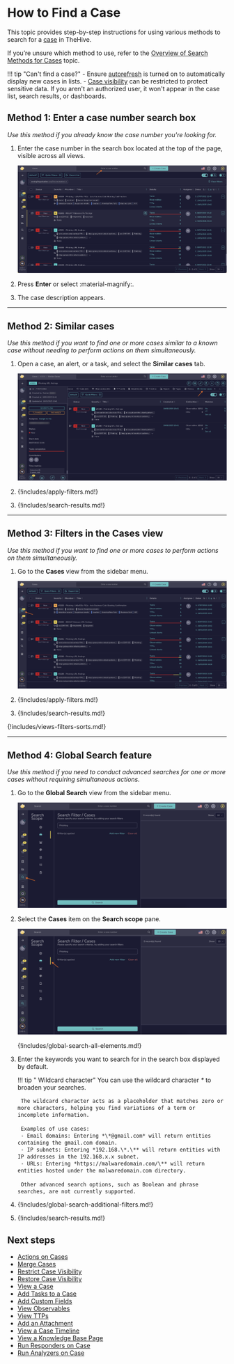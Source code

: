 # How to Find a Case

This topic provides step-by-step instructions for using various methods to search for a [case](../about-cases.md) in TheHive.

If you’re unsure which method to use, refer to the [Overview of Search Methods for Cases](overview-search-methods-case.md) topic.

!!! tip "Can't find a case?"
    - Ensure [autorefresh](../../about-autorefresh.md) is turned on to automatically display new cases in lists.
    - <!-- md:version 5.5 --> [Case visibility](../about-cases.md#case-visibility) can be restricted to protect sensitive data. If you aren't an authorized user, it won't appear in the case list, search results, or dashboards.

## Method 1: Enter a case number search box

*Use this method if you already know the case number you're looking for.*

1. Enter the case number in the search box located at the top of the page, visible across all views.

    ![Enter a case number search box](../../../../images/user-guides/analyst-corner/cases/find_a_case_enter_a_case_number.png)

2. Press **Enter** or select :material-magnify:.

3. The case description appears.

---

## Method 2: Similar cases

*Use this method if you want to find one or more cases similar to a known case without needing to perform actions on them simultaneously.*

1. Open a case, an alert, or a task, and select the **Similar cases** tab.

    ![Similar cases](../../../../images/user-guides/analyst-corner/cases/find-a-case-similar-cases.png)

2. {!includes/apply-filters.md!}

3. {!includes/search-results.md!}

---

## Method 3: Filters in the Cases view

*Use this method if you want to find one or more cases to perform actions on them simultaneously.*

1. Go to the **Cases** view from the sidebar menu.

    ![Filters in the cases view](../../../../images/user-guides/analyst-corner/cases/find-a-case-filters-cases-view.png)

2. {!includes/apply-filters.md!}

3. {!includes/search-results.md!}

{!includes/views-filters-sorts.md!}

---

## Method 4: Global Search feature

*Use this method if you need to conduct advanced searches for one or more cases without requiring simultaneous actions.*

1. Go to the **Global Search** view from the sidebar menu.

    ![Global Search feature sidebar menu](../../../../images/user-guides/analyst-corner/cases/find-a-case-global-search-feature-sidebar-menu.png)

2. Select the **Cases** item on the **Search scope** pane.

    ![Global Search feature cases item](../../../../images/user-guides/analyst-corner/cases/find-a-case-global-search-feature-cases-item.png)

    {!includes/global-search-all-elements.md!}

3. Enter the keywords you want to search for in the search box displayed by default.

    !!! tip "<!-- md:version 5.4.7 --> Wildcard character"
        You can use the wildcard character *\** to broaden your searches.

        The wildcard character acts as a placeholder that matches zero or more characters, helping you find variations of a term or incomplete information.
        
        Examples of use cases:  
        - Email domains: Entering *\*@gmail.com* will return entities containing the gmail.com domain.  
        - IP subnets: Entering *192.168.\*.\** will return entities with IP addresses in the 192.168.x.x subnet.  
        - URLs: Entering *https://malwaredomain.com/\** will return entities hosted under the malwaredomain.com directory.

        Other advanced search options, such as Boolean and phrase searches, are not currently supported.

4. {!includes/global-search-additional-filters.md!}

5. {!includes/search-results.md!}

<h2>Next steps</h2>

* [Actions on Cases](../cases-description/actions.md)
* [Merge Cases](../merge-cases.md)
* [Restrict Case Visibility](../restrict-visibility-case.md)
* [Restore Case Visibility](../restore-visibility-case.md)
* [View a Case](../cases-description/general.md)
* [Add Tasks to a Case](../add-tasks-to-a-case.md)
* [Add Custom Fields](../custom-fields/add-custom-fields.md)
* [View Observables](../cases-description/observables.md)
* [View TTPs](../cases-description/ttps.md)
* [Add an Attachment](../attachments/add-an-attachment-case-alert.md)
* [View a Case Timeline](../case-timelines/view-case-timeline.md)
* [View a Knowledge Base Page](../../../../user-guides/knowledge-base/view-a-knowledge-base-page.md#view-a-page-at-the-case-level)
* [Run Responders on Case](../cases-description/run-responders.md)
* [Run Analyzers on Case](../cases-description/run-analyzer.md)
